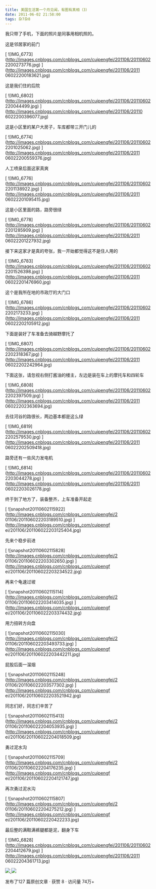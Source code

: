 ```yaml
---
title: 美国生活第一个月见闻，有图有真相（3）
date: 2011-06-02 21:58:00
tags: 杂7杂8
---
```

我只带了手机，下面的照片是同事用相机照的。

这是邻居家的前门

[ ![IMG_6773](http://images.cnblogs.com/cnblogs_com/cuipengfei/201106/20110602
2200273776.jpg) ](http://images.cnblogs.com/cnblogs_com/cuipengfei/201106/2011
06022200183621.jpg)

这是我们住的后院

[ ![IMG_6802](http://images.cnblogs.com/cnblogs_com/cuipengfei/201106/20110602
220044499.jpg) ](http://images.cnblogs.com/cnblogs_com/cuipengfei/201106/20110
6022200396077.jpg)

这是小区里的某户大房子，车库都带三开门儿的

[ ![IMG_6774](http://images.cnblogs.com/cnblogs_com/cuipengfei/201106/20110602
2201025062.jpg) ](http://images.cnblogs.com/cnblogs_com/cuipengfei/201106/2011
06022200559376.jpg)

人工喷泉后面这家真爽

[ ![IMG_6776](http://images.cnblogs.com/cnblogs_com/cuipengfei/201106/20110602
2201138922.jpg) ](http://images.cnblogs.com/cnblogs_com/cuipengfei/201106/2011
06022201095415.jpg)

这是小区里面的路，路旁很绿

[ ![IMG_6778](http://images.cnblogs.com/cnblogs_com/cuipengfei/201106/20110602
2201285909.jpg) ](http://images.cnblogs.com/cnblogs_com/cuipengfei/201106/2011
06022201227932.jpg)

接下来这家才是真的夸张，我一开始都觉得这不是住人用的

[ ![IMG_6783](http://images.cnblogs.com/cnblogs_com/cuipengfei/201106/20110602
2201526398.jpg) ](http://images.cnblogs.com/cnblogs_com/cuipengfei/201106/2011
06022201476960.jpg)

这个是我所在地的市政厅的大门口

[ ![IMG_6786](http://images.cnblogs.com/cnblogs_com/cuipengfei/201106/20110602
2202173233.jpg) ](http://images.cnblogs.com/cnblogs_com/cuipengfei/201106/2011
06022202105912.jpg)

下面是装好了车准备去骑越野摩托了

[ ![IMG_6807](http://images.cnblogs.com/cnblogs_com/cuipengfei/201106/20110602
2202318367.jpg) ](http://images.cnblogs.com/cnblogs_com/cuipengfei/201106/2011
06022202242964.jpg)

下面这张，请忽视右侧打酱油的楼主，左边是装在车上的摩托车和四轮车

[ ![IMG_6808](http://images.cnblogs.com/cnblogs_com/cuipengfei/201106/20110602
2202397509.jpg) ](http://images.cnblogs.com/cnblogs_com/cuipengfei/201106/2011
06022202363694.jpg)

去往河谷的路很长，两边基本都是这么绿

[ ![IMG_6819](http://images.cnblogs.com/cnblogs_com/cuipengfei/201106/20110602
2202579530.jpg) ](http://images.cnblogs.com/cnblogs_com/cuipengfei/201106/2011
06022202509418.jpg)

路旁还有一些风力发电机

[ ![IMG_6814](http://images.cnblogs.com/cnblogs_com/cuipengfei/201106/20110602
2203044278.jpg) ](http://images.cnblogs.com/cnblogs_com/cuipengfei/201106/2011
06022203026178.jpg)

终于到了地方了，装备整齐，上车准备开起走

[ ![snapshot20110602115922](http://images.cnblogs.com/cnblogs_com/cuipengfei/2
01106/201106022203189510.jpg) ](http://images.cnblogs.com/cnblogs_com/cuipengf
ei/201106/201106022203125404.jpg)

先来个稳步前进

[ ![snapshot20110602115828](http://images.cnblogs.com/cnblogs_com/cuipengfei/2
01106/201106022203302650.jpg) ](http://images.cnblogs.com/cnblogs_com/cuipengf
ei/201106/201106022203234522.jpg)

再来个龟速过坡

[ ![snapshot20110602115114](http://images.cnblogs.com/cnblogs_com/cuipengfei/2
01106/201106022203414035.jpg) ](http://images.cnblogs.com/cnblogs_com/cuipengf
ei/201106/201106022203374432.jpg)

用力扭转方向盘

[ ![snapshot20110602115030](http://images.cnblogs.com/cnblogs_com/cuipengfei/2
01106/201106022203493733.jpg) ](http://images.cnblogs.com/cnblogs_com/cuipengf
ei/201106/201106022203442211.jpg)

屁股后面一溜烟

[ ![snapshot20110602115248](http://images.cnblogs.com/cnblogs_com/cuipengfei/2
01106/201106022203577302.jpg) ](http://images.cnblogs.com/cnblogs_com/cuipengf
ei/201106/201106022203521942.jpg)

同志们好，同志们辛苦了

[ ![snapshot20110602115413](http://images.cnblogs.com/cnblogs_com/cuipengfei/2
01106/201106022204053935.jpg) ](http://images.cnblogs.com/cnblogs_com/cuipengf
ei/201106/201106022204018509.jpg)

勇过泥水沟

[ ![snapshot20110602115709](http://images.cnblogs.com/cnblogs_com/cuipengfei/2
01106/201106022204176235.jpg) ](http://images.cnblogs.com/cnblogs_com/cuipengf
ei/201106/201106022204121747.jpg)

再次勇过泥水沟

[ ![snapshot20110602115807](http://images.cnblogs.com/cnblogs_com/cuipengfei/2
01106/201106022204275212.jpg) ](http://images.cnblogs.com/cnblogs_com/cuipengf
ei/201106/20110602220422233.jpg)

最后整的满鞋满裤腿都是泥，翻身下车

[ ![IMG_6828](http://images.cnblogs.com/cnblogs_com/cuipengfei/201106/20110602
2204412679.jpg) ](http://images.cnblogs.com/cnblogs_com/cuipengfei/201106/2011
06022204361713.jpg)



[ ![](https://profile.csdnimg.cn/5/2/5/3_cuipengfei1)
![](https://g.csdnimg.cn/static/user-reg-year/1x/11.png)
](https://blog.csdn.net/cuipengfei1)



发布了127 篇原创文章  ·  获赞 8  ·  访问量 74万+

